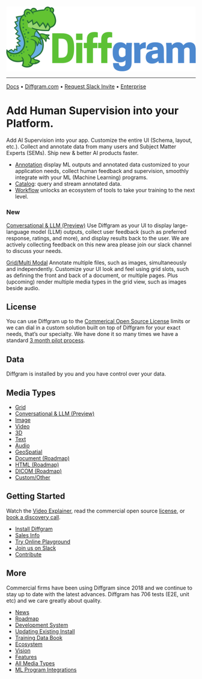 
![](./github_assets/DiffgramLogoVECTOR.svg)


_________________

[Docs](https://diffgram.readme.io/docs)
•
[Diffgram.com](https://diffgram.com/)
•
[Request Slack Invite](https://www.jotform.com/form/222377866413058)
•
[Enterprise](https://diffgram.com/main/enterprise)

# Add Human Supervision into your Platform.
Add AI Supervision into your app. Customize the entire UI (Schema, layout, etc.). Collect and annotate data from many users and Subject Matter Experts (SEMs). Ship new & better AI products faster.

* [Annotation](https://diffgram.com/main/product) display ML outputs and annotated data customized to your application needs, collect human feedback and supervision, smoothly integrate with your ML (Machine Learning) programs.
* [Catalog](https://diffgram.com/main/catalog): query and stream annotated data.
* [Workflow](https://diffgram.com/main/workflow-product) unlocks an ecosystem of tools to take your training to the next level.

### New
[Conversational & LLM (Preview)](https://diffgram.readme.io/docs/conversational-annotation)
Use Diffgram as your UI to display large-language model (LLM) outputs, collect user feedback (such as preferred response, ratings, and more), and display results back to the user. We are actively collecting feedback on this new area please join our slack channel to discuss your needs.

[Grid/Multi Modal](https://diffgram.readme.io/docs/multi-modal-annotation)
Annotate multiple files, such as images, simultaneously and independently. Customize your UI look and feel using grid slots, such as defining the front and back of a document, or multiple pages. Plus (upcoming) render multiple media types in the grid view, such as images beside audio.

## License
You can use Diffgram up to the [Commerical Open Source License](https://diffgram.readme.io/docs/license) limits or we can dial in a custom solution built on top of Diffgram for your exact needs, that’s our specialty. We have done it so many times we have a standard [3 month pilot process](https://diffgram.readme.io/docs/enterprise#pilot).

## Data
Diffgram is installed by you and you have control over your data.

## Media Types
* [Grid](https://diffgram.readme.io/docs/multi-modal-annotation)
* [Conversational & LLM (Preview)](https://diffgram.readme.io/docs/conversational-annotation)
* [Image](https://diffgram.readme.io/docs/image-annotation)
* [Video](https://diffgram.readme.io/docs/video-introduction)
* [3D](https://diffgram.readme.io/docs/3d-annotation-overview)
* [Text](https://diffgram.readme.io/docs/text-annotation)
* [Audio](https://diffgram.readme.io/docs/audio-annotation)
* [GeoSpatial](https://diffgram.readme.io/docs/geospatial-annotation)
* [Document (Roadmap)](https://diffgram.readme.io/docs/annotation#document)
* [HTML (Roadmap)](https://diffgram.readme.io/docs/annotation#html)
* [DICOM (Roadmap)](https://diffgram.readme.io/docs/annotation#dicom)
* [Custom/Other](https://diffgram.readme.io/docs/annotation#custom)

## Getting Started
Watch the [Video Explainer](https://www.youtube.com/watch?v=dws6J3bDbcU), 
read the commercial open source [license](https://github.com/diffgram/diffgram/blob/master/LICENSE.md),
or [book a discovery call](https://diffgram.com/main/contact).

* [Install Diffgram](https://diffgram.readme.io/docs/install)
* [Sales Info](https://diffgram.readme.io/docs/sales)
* [Try Online Playground](https://diffgram.com/user/data_platform/new)
* [Join us on Slack](https://www.jotform.com/form/222377866413058)
* [Contribute](https://diffgram.readme.io/docs/contribute)

## More
Commercial firms have been using Diffgram since 2018 and we continue to stay up to date with the latest advances. Diffgram has 706 tests (E2E, unit etc) and we care greatly about quality.
* [News](https://diffgram.readme.io/docs/news)
* [Roadmap](https://diffgram.readme.io/docs/roadmap)
* [Development System](https://diffgram.readme.io/docs/development-system)
* [Updating Existing Install](https://diffgram.readme.io/docs/updating-an-existing-installation)
* [Training Data Book](https://www.oreilly.com/library/view/training-data-for/9781492094517/)
* [Ecosystem](https://diffgram.readme.io/docs/ecosystem)
* [Vision](https://diffgram.readme.io/docs/vision)
* [Features](https://diffgram.readme.io/docs/versions)
* [All Media Types](https://diffgram.readme.io/docs/annotation)
* [ML Program Integrations](https://diffgram.readme.io/docs/automation-and-prelabels)



